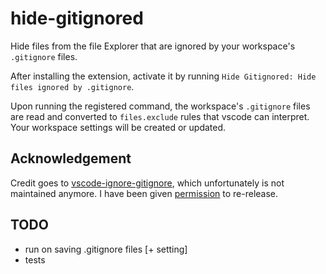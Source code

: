 # hide-gitignored

Hide files from the file Explorer that are ignored by your workspace's 
`.gitignore` files.

After installing the extension, activate it by running `Hide Gitignored: Hide files ignored by .gitignore`.

Upon running the registered command, the workspace's `.gitignore` files are
read and converted to `files.exclude` rules that vscode can interpret.
Your workspace settings will be created or updated.

## Acknowledgement

Credit goes to [vscode-ignore-gitignore](https://github.com/stubailo/vscode-ignore-gitignore),
which unfortunately is not maintained anymore. I have been given 
[permission](https://github.com/stubailo/vscode-ignore-gitignore/pull/7#issuecomment-343804588) to
re-release.

## TODO
* run on saving .gitignore files [+ setting]
* tests

